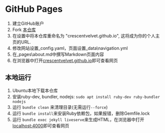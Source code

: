 # GitHub Pages

1. 建立GitHub账户
1. Fork [本仓库](https://github.com/academicpages/academicpages.github.io) 
1. 在设置中将本仓库重命名为 "crescentvelvet.github.io", 这将成为你的个人主页的URL.
1. 修改网站设置_config.yaml，页面设置_data\navigation.yml
1. 在_pages\about.md中撰写Markdown页面内容
1. 在浏览器中打开[crescentvelvet.github.io](crescentvelvet.github.io)即可查看网页

## 本地运行

1. Ubuntu本地下载本仓库
1. 安装ruby-dev, bundler, nodejs: `sudo apt install ruby-dev ruby-bundler nodejs`
1. 运行 `bundle clean` 来清理目录(无需运行`--force`)
1. 运行 `bundle install`来安装Ruby依赖包，如果报错，删除Gemfile.lock
1. 运行 `bundle exec jekyll liveserve`来生成HTML，在浏览器中打开[localhost:4000](localhost:4000)即可查看网页